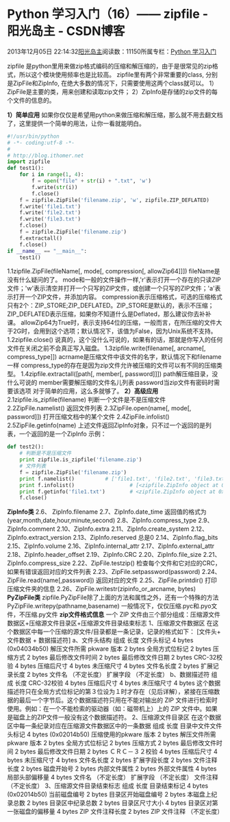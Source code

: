 
# Python 学习入门（16）—— zipfile - 阳光岛主 - CSDN博客

2013年12月05日 22:14:32[阳光岛主](https://me.csdn.net/sunboy_2050)阅读数：11150所属专栏：[Python 学习入门](https://blog.csdn.net/column/details/python-learning.html)



zipfile 是python里用来做zip格式编码的压缩和解压缩的，由于是很常见的zip格式，所以这个模块使用频率也是比较高。
zipfile里有两个非常重要的class, 分别是ZipFile和ZipInfo, 在绝大多数的情况下，只需要使用这两个class就可以。
1）ZipFile是主要的类，用来创建和读取zip文件；
2）ZipInfo是存储的zip文件的每个文件的信息的。

**1）简单应用**
如果你仅仅是希望用python来做压缩和解压缩，那么就不用去翻文档了，这里提供一个简单的用法，让你一看就能明白。

```python
#!/usr/bin/python
# -*- coding:utf-8 -*-
#
# http://blog.ithomer.net
import zipfile
def test1():
    for i in range(1, 4):
        f = open("file" + str(i) + ".txt", 'w')
        f.write(str(i))
        f.close()
    f = zipfile.ZipFile('filename.zip', 'w', zipfile.ZIP_DEFLATED)
    f.write('file1.txt')
    f.write('file2.txt')
    f.write('file3.txt')
    f.close()
    f = zipfile.ZipFile('filename.zip')
    f.extractall()
    f.close()
if __name__ == "__main__":
    test1()
```
1.1zipfile.ZipFile(fileName[, mode[, compression[, allowZip64]]])
fileName是没有什么疑问的了。
mode和一般的文件操作一样,'r'表示打开一个存在的只读ZIP文件；'w'表示清空并打开一个只写的ZIP文件，或创建一个只写的ZIP文件；'a'表示打开一个ZIP文件，并添加内容。
compression表示压缩格式，可选的压缩格式只有2个：ZIP_STORE;ZIP_DEFLATED。ZIP_STORE是默认的，表示不压缩；ZIP_DEFLATED表示压缩，如果你不知道什么是Deflated，那么建议你去补补课。
allowZip64为True时，表示支持64位的压缩，一般而言，在所压缩的文件大于2G时，会用到这个选项；默认情况下，该值为False，因为Unix系统不支持。
1.2zipfile.close()
说真的，这个没什么可说的，如果有的话，那就是你写入的任何文件在关闭之前不会真正写入磁盘。
1.3zipfile.write(filename[, arcname[, compress_type]])
acrname是压缩文件中该文件的名字，默认情况下和filename一样
compress_type的存在是因为zip文件允许被压缩的文件可以有不同的压缩类型。
1.4zipfile.extractall([path[, member[, password]]])
path解压缩目录，没什么可说的
member需要解压缩的文件名儿列表
password当zip文件有密码时需要该选项
对于简单的应用，这么多就够了。
**2）高级应用**
2.1zipfile.is_zipfile(filename)
判断一个文件是不是压缩文件
2.2ZipFile.namelist()
返回文件列表
2.3ZipFile.open(name[, mode[, password]])
打开压缩文档中的某个文件
2.4ZipFile.infolist()
2.5ZipFile.getinfo(name)
上述文件返回ZipInfo对象，只不过一个返回的是列表，一个返回的是一个ZipInfo
示例：

```python
def test2():
    # 判断是不是压缩文件
    print zipfile.is_zipfile('filename.zip')
    # 文件列表
    f = zipfile.ZipFile('filename.zip')
    print f.namelist()          # ['file1.txt', 'file2.txt', 'file3.txt']
    print f.infolist()                  # [<zipfile.ZipInfo object at 0x7fdcfddd0438>, <zipfile.ZipInfo object at 0x7fdcfddd0500>, <zipfile.ZipInfo object at 0x7fdcfddd0370>]
    print f.getinfo('file1.txt')        # <zipfile.ZipInfo object at 0x7fdcfddd0438>
    f.close()
```

**ZipInfo类**
2.6、 ZipInfo.filename
2.7、ZipInfo.date_time
返回值的格式为(year,month,date,hour,minute,second)
2.8、ZipInfo.compress_type
2.9、ZipInfo.comment
2.10、ZipInfo.extra
2.11、ZipInfo.create_system
2.12、ZipInfo.extract_version
2.13、ZipInfo.reserved 总是0
2.14、ZipInfo.flag_bits
2.15、ZipInfo.volume
2.16、ZipInfo.internal_attr
2.17、ZipInfo.external_attr
2.18、ZipInfo.header_offset
2.19、ZipInfo.CRC
2.20、ZipInfo.file_size
2.21、ZipInfo.compress_size
2.22、ZipFile.testzip()
检查每个文件和它对应的CRC，如果有错误返回对应的文件列表
2.23、ZipFile.setpassword(password)
2.24、ZipFile.read(name[,password])
返回对应的文件
2.25、ZipFile.printdir()
打印压缩文件夹的信息
2.26、ZipFile.writestr(zipinfo_or_arcname, bytes)
**PyZipFile类**
zipfile.PyZipFile除了上面的方法和属性之外，还有一个特殊的方法
PyZipFile.writepy(pathname,basename)
一般情况下，仅仅压缩.pyc和.pyo文件，不压缩.py文件
**zip文件格式信息**
一个 ZIP 文件由三个部分组成：压缩源文件数据区+压缩源文件目录区+压缩源文件目录结束标志
1、压缩源文件数据区
在这个数据区中每一个压缩的源文件/目录都是一条记录，记录的格式如下： [文件头+ 文件数据 + 数据描述符]
a、文件头结构
组成 长度
文件头标记 4 bytes (0x04034b50)
解压文件所需 pkware 版本 2 bytes
全局方式位标记 2 bytes
压缩方式 2 bytes
最后修改文件时间 2 bytes
最后修改文件日期 2 bytes
CRC-32校验 4 bytes
压缩后尺寸 4 bytes
未压缩尺寸 4 bytes
文件名长度 2 bytes
扩展记录长度 2 bytes
文件名 （不定长度）
扩展字段 （不定长度）
b、数据描述符
组成 长度
CRC-32校验 4 bytes
压缩后尺寸 4 bytes
未压缩尺寸 4 bytes
这个数据描述符只在全局方式位标记的第３位设为１时才存在（见后详解），紧接在压缩数据的最后一个字节后。这个数据描述符只用在不能对输出的 ZIP 文件进行检索时使用。例如：在一个不能检索的驱动器（如：磁带机上）上的 ZIP 文件中。如果是磁盘上的ZIP文件一般没有这个数据描述符。
2、压缩源文件目录区
在这个数据区中每一条纪录对应在压缩源文件数据区中的一条数据
组成 长度
目录中文件文件头标记 4 bytes (0x02014b50)
压缩使用的pkware 版本 2 bytes
解压文件所需 pkware 版本 2 bytes
全局方式位标记 2 bytes
压缩方式 2 bytes
最后修改文件时间 2 bytes
最后修改文件日期 2 bytes
ＣＲＣ－３２校验 4 bytes
压缩后尺寸 4 bytes
未压缩尺寸 4 bytes
文件名长度 2 bytes
扩展字段长度 2 bytes
文件注释长度 2 bytes
磁盘开始号 2 bytes
内部文件属性 2 bytes
外部文件属性 4 bytes
局部头部偏移量 4 bytes
文件名 （不定长度）
扩展字段 （不定长度）
文件注释 （不定长度）
3、压缩源文件目录结束标志
组成 长度
目录结束标记 4 bytes (0x02014b50)
当前磁盘编号 2 bytes
目录区开始磁盘编号 2 bytes
本磁盘上纪录总数 2 bytes
目录区中纪录总数 2 bytes
目录区尺寸大小 4 bytes
目录区对第一张磁盘的偏移量 4 bytes
ZIP 文件注释长度 2 bytes
ZIP 文件注释 （不定长度）



